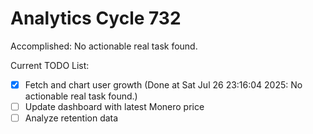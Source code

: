 # Analytics Cycle 732

Accomplished: No actionable real task found.

Current TODO List:

- [x] Fetch and chart user growth  (Done at Sat Jul 26 23:16:04 2025: No actionable real task found.)
- [ ] Update dashboard with latest Monero price
- [ ] Analyze retention data